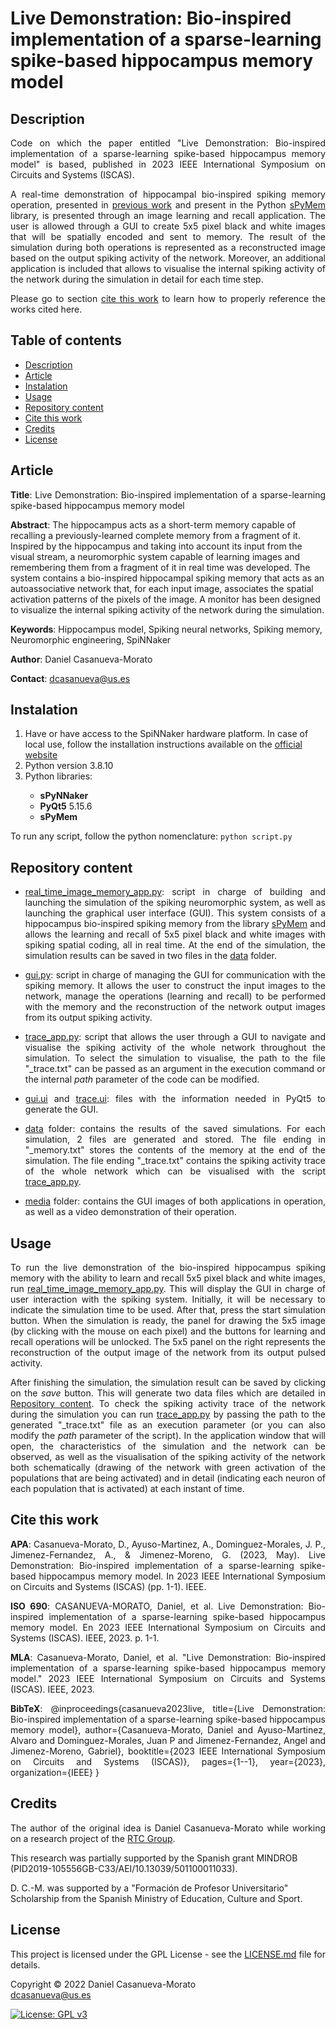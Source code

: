 # Live Demonstration: Bio-inspired implementation of a sparse-learning spike-based hippocampus memory model


<h2 name="Description">Description</h2>
<p align="justify">
Code on which the paper entitled "Live Demonstration: Bio-inspired implementation of a sparse-learning spike-based hippocampus memory model" is based, published in 2023 IEEE International Symposium on Circuits and Systems (ISCAS).
</p>
<p align="justify">
A real-time demonstration of hippocampal bio-inspired spiking memory operation, presented in <a href="https://arxiv.org/abs/2206.04924">previous work</a> and present in the Python <a href="https://pypi.org/project/sPyMem/">sPyMem</a> library, is presented through an image learning and recall application. The user is allowed through a GUI to create 5x5 pixel black and white images that will be spatially encoded and sent to memory. The result of the simulation during both operations is represented as a reconstructed image based on the output spiking activity of the network. Moreover, an additional application is included that allows to visualise the internal spiking activity of the network during the simulation in detail for each time step.
</p>
<p align="justify">
Please go to section <a href="#CiteThisWork">cite this work</a> to learn how to properly reference the works cited here.
</p>

<h2>Table of contents</h2>
<p align="justify">
<ul>
<li><a href="#Description">Description</a></li>
<li><a href="#Article">Article</a></li>
<li><a href="#Instalation">Instalation</a></li>
<li><a href="#Usage">Usage</a></li>
<li><a href="#RepositoryContent">Repository content</a></li>
<li><a href="#CiteThisWork">Cite this work</a></li>
<li><a href="#Credits">Credits</a></li>
<li><a href="#License">License</a></li>
</ul>
</p>


<h2 name="Article">Article</h2>
<p align="justify">
<strong>Title</strong>: Live Demonstration: Bio-inspired implementation of a sparse-learning spike-based hippocampus memory model

<strong>Abstract</strong>: The hippocampus acts as a short-term memory capable of recalling a previously-learned complete memory from a fragment of it. Inspired by the hippocampus and taking into account its input from the visual stream, a neuromorphic system capable of learning images and remembering them from a fragment of it in real time was developed. The system contains a bio-inspired hippocampal spiking memory that acts as an autoassociative network that, for each input image, associates the spatial activation patterns of the pixels of the image. A monitor has been designed to visualize the internal spiking activity of the network during the simulation.

<strong>Keywords</strong>: Hippocampus model, Spiking neural networks, Spiking memory, Neuromorphic engineering, SpiNNaker

<strong>Author</strong>: Daniel Casanueva-Morato

<strong>Contact</strong>: dcasanueva@us.es
</p>


<h2 name="Instalation">Instalation</h2>
<p align="justify">
<ol>
	<li>Have or have access to the SpiNNaker hardware platform. In case of local use, follow the installation instructions available on the <a href="http://spinnakermanchester.github.io/spynnaker/6.0.0/index.html">official website</a></li>
	<li>Python version 3.8.10</li>
	<li>Python libraries:</li>
	<ul>
		<li><strong>sPyNNaker</strong></li>
		<li><strong>PyQt5</strong> 5.15.6</li>
		<li><strong>sPyMem</strong></li>
	</ul>
</ol>
</p>
<p align="justify">
To run any script, follow the python nomenclature: <code>python script.py</code>
</p>


<h2 name="RepositoryContent">Repository content</h3>
<p align="justify">
<ul>
    <li><p align="justify"><a href="real_time_image_memory_app.py">real_time_image_memory_app.py</a>: script in charge of building and launching the simulation of the spiking neuromorphic system, as well as launching the graphical user interface (GUI). This system consists of a hippocampus bio-inspired spiking memory from the library <a href="https://pypi.org/project/sPyMem/">sPyMem</a> and allows the learning and recall of 5x5 pixel black and white images with spiking spatial coding, all in real time. At the end of the simulation, the simulation results can be saved in two files in the <a href="data/">data</a> folder.</p></li>
    <li><p align="justify"><a href="gui.py">gui.py</a>: script in charge of managing the GUI for communication with the spiking memory. It allows the user to construct the input images to the network, manage the operations (learning and recall) to be performed with the memory and the reconstruction of the network output images from its output spiking activity.</p></li>
    <li><p align="justify"><a href="trace_app.py">trace_app.py</a>: script that allows the user through a GUI to navigate and visualise the spiking activity of the whole network throughout the simulation. To select the simulation to visualise, the path to the file "_trace.txt" can be passed as an argument in the execution command or the internal <em>path</em> parameter of the code can be modified.</p></li>
    <li><p align="justify"><a href="gui.ui">gui.ui</a> and <a href="trace.ui">trace.ui</a>: files with the information needed in PyQt5 to generate the GUI.</p></li>
    <li><p align="justify"><a href="data/">data</a> folder: contains the results of the saved simulations. For each simulation, 2 files are generated and stored. The file ending in "_memory.txt" stores the contents of the memory at the end of the simulation. The file ending "_trace.txt" contains the spiking activity trace of the whole network which can be visualised with the script <a href="trace_app.py">trace_app.py</a>.</p></li>
    <li><p align="justify"><a href="media/">media</a> folder: contains the GUI images of both applications in operation, as well as a video demonstration of their operation.</p></li>
</ul>
</p>


<h2 name="Usage">Usage</h2>
<p align="justify">
To run the live demonstration of the bio-inspired hippocampus spiking memory with the ability to learn and recall 5x5 pixel black and white images, run <a href="real_time_image_memory_app.py">real_time_image_memory_app.py</a>. This will display the GUI in charge of user interaction with the spiking system. Initially, it will be necessary to indicate the simulation time to be used. After that, press the start simulation button. When the simulation is ready, the panel for drawing the 5x5 image (by clicking with the mouse on each pixel) and the buttons for learning and recall operations will be unlocked. The 5x5 panel on the right represents the reconstruction of the output image of the network from its output pulsed activity.
</p>
<p align="justify">
After finishing the simulation, the simulation result can be saved by clicking on the <em>save</em> button. This will generate two data files which are detailed in <a href="#RepositoryContent">Repository content</a>. To check the spiking activity trace of the network during the simulation you can run <a href="trace_app.py">trace_app.py</a> by passing the path to the generated "_trace.txt" file as an execution parameter (or you can also modify the <em>path</em> parameter of the script). In the application window that will open, the characteristics of the simulation and the network can be observed, as well as the visualisation of the spiking activity of the network both schematically (drawing of the network with green activation of the populations that are being activated) and in detail (indicating each neuron of each population that is activated) at each instant of time.
</p>


<h2 name="CiteThisWork">Cite this work</h2>
<p align="justify">
<b>APA</b>: Casanueva-Morato, D., Ayuso-Martinez, A., Dominguez-Morales, J. P., Jimenez-Fernandez, A., & Jimenez-Moreno, G. (2023, May). Live Demonstration: Bio-inspired implementation of a sparse-learning spike-based hippocampus memory model. In 2023 IEEE International Symposium on Circuits and Systems (ISCAS) (pp. 1-1). IEEE.
</p>
<p align="justify">
<b>ISO 690</b>: CASANUEVA-MORATO, Daniel, et al. Live Demonstration: Bio-inspired implementation of a sparse-learning spike-based hippocampus memory model. En 2023 IEEE International Symposium on Circuits and Systems (ISCAS). IEEE, 2023. p. 1-1.
</p>
<p align="justify">
<b>MLA</b>: Casanueva-Morato, Daniel, et al. "Live Demonstration: Bio-inspired implementation of a sparse-learning spike-based hippocampus memory model." 2023 IEEE International Symposium on Circuits and Systems (ISCAS). IEEE, 2023.
</p>
<p align="justify">
<b>BibTeX</b>: @inproceedings{casanueva2023live,
  title={Live Demonstration: Bio-inspired implementation of a sparse-learning spike-based hippocampus memory model},
  author={Casanueva-Morato, Daniel and Ayuso-Martinez, Alvaro and Dominguez-Morales, Juan P and Jimenez-Fernandez, Angel and Jimenez-Moreno, Gabriel},
  booktitle={2023 IEEE International Symposium on Circuits and Systems (ISCAS)},
  pages={1--1},
  year={2023},
  organization={IEEE}
}
</p>

<h2 name="Credits">Credits</h2>
<p align="justify">
The author of the original idea is Daniel Casanueva-Morato while working on a research project of the <a href="http://www.rtc.us.es/">RTC Group</a>.

This research was partially supported by the Spanish grant MINDROB (PID2019-105556GB-C33/AEI/10.13039/501100011033). 

D. C.-M. was supported by a "Formación de Profesor Universitario" Scholarship from the Spanish Ministry of Education, Culture and Sport.
</p>


<h2 name="License">License</h2>
<p align="justify">
This project is licensed under the GPL License - see the <a href="https://github.com/dancasmor/
Real-time-spike-based-hippocampus-memory-model-for-image-storage/blob/main/LICENSE">LICENSE.md</a> file for details.
</p>
<p align="justify">
Copyright © 2022 Daniel Casanueva-Morato<br>
<a href="mailto:dcasanueva@us.es">dcasanueva@us.es</a>
</p>

[![License: GPL v3](https://img.shields.io/badge/License-GPL%20v3-blue.svg)](http://www.gnu.org/licenses/gpl-3.0)
